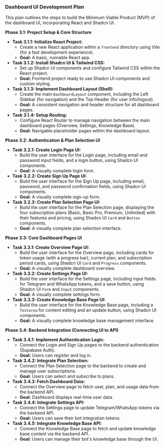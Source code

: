 ### **Dashboard UI Development Plan**

This plan outlines the steps to build the Minimum Viable Product (MVP) of the dashboard UI, incorporating React and Shadcn UI.

**Phase 3.1: Project Setup & Core Structure**

*   **Task 3.1.1: Initialize React Project:**
    *   Create a new React application within a `frontend` directory using Vite (for a fast development experience).
    *   **Goal:** A basic, runnable React app.
*   **Task 3.1.2: Install Shadcn UI & Tailwind CSS:**
    *   Set up Shadcn UI components and configure Tailwind CSS within the React project.
    *   **Goal:** Frontend project ready to use Shadcn UI components and custom styling.
*   **Task 3.1.3: Implement Dashboard Layout (Shell):**
    *   Create the main `DashboardLayout` component, including the Left Sidebar (for navigation) and the Top Header (for user info/logout).
    *   **Goal:** A consistent navigation and header structure for all dashboard pages.
*   **Task 3.1.4: Setup Routing:**
    *   Configure React Router to manage navigation between the main dashboard pages (Overview, Settings, Knowledge Base).
    *   **Goal:** Navigable placeholder pages within the dashboard layout.

**Phase 3.2: Authentication & Plan Selection UI**

*   **Task 3.2.1: Create Login Page UI:**
    *   Build the user interface for the Login page, including email and password input fields, and a login button, using Shadcn UI components.
    *   **Goal:** A visually complete login form.
*   **Task 3.2.2: Create Sign Up Page UI:**
    *   Build the user interface for the Sign Up page, including email, password, and password confirmation fields, using Shadcn UI components.
    *   **Goal:** A visually complete sign-up form.
*   **Task 3.2.3: Create Plan Selection Page UI:**
    *   Build the user interface for the Plan Selection page, displaying the four subscription plans (Basic, Basic Pro, Premium, Unlimited) with their features and pricing, using Shadcn UI `Card` and `Button` components.
    *   **Goal:** A visually complete plan selection interface.

**Phase 3.3: Core Dashboard Pages UI**

*   **Task 3.3.1: Create Overview Page UI:**
    *   Build the user interface for the Overview page, including cards for token usage (with a progress bar), current plan, and subscription period cards, using Shadcn UI `Card` and `Progress` components.
    *   **Goal:** A visually complete dashboard overview.
*   **Task 3.3.2: Create Settings Page UI:**
    *   Build the user interface for the Settings page, including input fields for Telegram and WhatsApp tokens, and a save button, using Shadcn UI `Form` and `Input` components.
    *   **Goal:** A visually complete settings form.
*   **Task 3.3.3: Create Knowledge Base Page UI:**
    *   Build the user interface for the Knowledge Base page, including a `Textarea` for content editing and an update button, using Shadcn UI components.
    *   **Goal:** A visually complete knowledge base management interface.

**Phase 3.4: Backend Integration (Connecting UI to API)**

*   **Task 3.4.1: Implement Authentication Logic:**
    *   Connect the Login and Sign Up pages to the backend authentication (Supabase Auth).
    *   **Goal:** Users can register and log in.
*   **Task 3.4.2: Integrate Plan Selection:**
    *   Connect the Plan Selection page to the backend to create and manage user subscriptions.
    *   **Goal:** Users can select and subscribe to plans.
*   **Task 3.4.3: Fetch Dashboard Data:**
    *   Connect the Overview page to fetch user, plan, and usage data from the backend API.
    *   **Goal:** Dashboard displays real-time user data.
*   **Task 3.4.4: Integrate Settings API:**
    *   Connect the Settings page to update Telegram/WhatsApp tokens via the backend API.
    *   **Goal:** Users can save their bot integration tokens.
*   **Task 3.4.5: Integrate Knowledge Base API:**
    *   Connect the Knowledge Base page to fetch and update knowledge base content via the backend API.
    *   **Goal:** Users can manage their bot's knowledge base through the UI.
